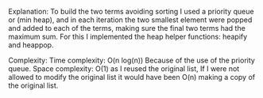Explanation:
To build the two terms avoiding sorting I used a priority queue or (min heap), and in each iteration the two smallest
element were popped and added to each of the terms, making sure the final two terms had the maximum sum. For this I 
implemented the heap helper functions: heapify and heappop.




Complexity:
Time complexity: O(n log(n)) Because of the use of the priority queue.
Space complexity: O(1) as I reused the original list, If I were not allowed to modify the original list it would have been
O(n) making a copy of the original list.
